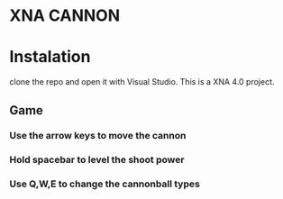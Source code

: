 XNA CANNON
==========


# Instalation

clone the repo and open it with Visual Studio. This is a XNA 4.0 project.

## Game

### Use the arrow keys to move the cannon

### Hold spacebar to level the shoot power

### Use Q,W,E to change the cannonball types
